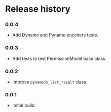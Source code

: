 # Release history

### 0.0.4
* Add Dynamo and Pynamo encoders tests.

### 0.0.3
* Add tests to test PermissionModel base class.

### 0.0.2
* Improve `pynamodb_list_result` class.

### 0.0.1
* Initial build.
